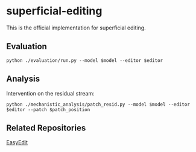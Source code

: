 # superficial-editing
This is the official implementation for superficial editing.

## Evaluation
`python ./evaluation/run.py --model $model --editor $editor`

## Analysis
Intervention on the residual stream:

`python ./mechanistic_analysis/patch_resid.py --model $model --editor $editor --patch $patch_position`

## Related Repositories
[EasyEdit](https://github.com/zjunlp/EasyEdit/tree/main)
